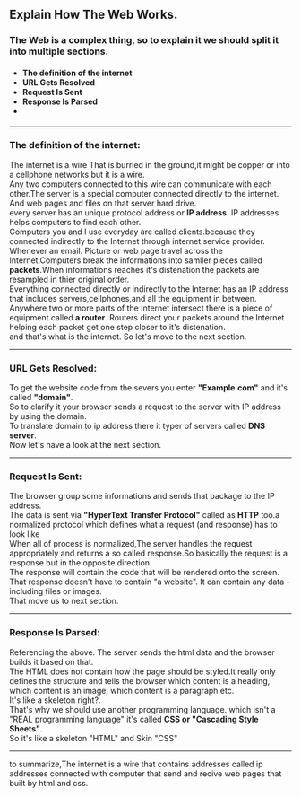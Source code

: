 <h2>Explain How The Web Works.</h2>
<h3>The Web is a complex thing, so to explain it we should split it into multiple sections.</h3>
<h4>
    <ul>
        <li>The definition of the internet</li>
        <li>URL Gets Resolved</li>
        <li>Request Is Sent</li>
        <li>Response Is Parsed</li>
        <li></li>
    </ul>
</h4>
<hr>
<h3>The definition of the internet:</h3>
<p>The internet is a wire That is burried in the ground,it might be copper or into a cellphone networks but it is a
    wire.
    <br>
    Any two computers connected to this wire can communicate with each other.The server is a special computer connected
    directly
    to the internet. And web pages and files on that server hard drive. <br>
    every server has an unique protocol address or <b>IP address</b>. IP addresses helps computers to find each other.
    <br>
    Computers you and I use everyday are called clients.because they connected indirectly to the Internet through
    internet service provider. <br>
    Whenever an email. Picture or web page travel across the Internet.Computers break the informations into samller
    pieces called <b>packets</b>.When informations reaches it's distenation the packets are resampled in thier original
    order. <br>
    Everything connected directly or indirectly to the Internet has an IP address that includes servers,cellphones,and
    all the equipment in between. <br>
    Anywhere two or more parts of the Internet intersect there is a piece of equipment called <b>a router</b>. Routers
    direct your packets around the Internet helping each packet get one step closer to it's distenation. <br>
    and that's what is the internet. So let's move to the next section. <br>
</p>
<hr>
<h3>URL Gets Resolved:</h3>
<p>
    To get the website code from the severs you enter <b>"Example.com"</b> and it's called <b>"domain"</b>. <br>
    So to clarify it your browser sends a request to the server with IP address by using the domain. <br>
    To translate domain to ip address there it typer of servers called <b>DNS server</b>. <br>
    Now let's have a look at the next section.
</p>
<hr>
<h3>Request Is Sent:</h3>
<p>
    The browser group some informations and sends that package to the IP address. <br>
    The data is sent via <b>"HyperText Transfer Protocol"</b> called as <b>HTTP</b> too.a normalized protocol which
    defines what a request (and response) has to look like <br>
    When all of process is normalized,The server handles the request appropriately and returns a so called response.So
    basically the request is a response but in the opposite direction. <br>
    The response will contain the code that will be rendered onto the screen. <br>
    That response doesn't have to contain "a website". It can contain any data - including files or images. <br>
    That move us to next section.
</p>
<hr>
<h3>Response Is Parsed:</h3>
<p>
    Referencing the above. The server sends the html data and the browser builds it based on that. <br>
    The HTML does not contain how the page should be styled.It really only defines the structure and tells the browser
    which content is a heading, which content is an image, which content is a paragraph etc. <br>
    It's like a skeleton right?. <br>
    That's why we should use another programming language. which isn't a "REAL programming language" it's called <b>CSS
        or "Cascading Style Sheets"</b>. <br>
    So it's like a skeleton "HTML" and Skin "CSS"

</p>
<hr>
<p>to summarize,The internet is a wire that contains addresses called ip addresses connected with computer that send and
    recive web pages that built by html and css.</p>
